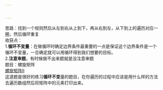 ```yaml
---


---
```


<p>思路：找到一个规则然后从左到右从上到下，再从右到左，从下到上的遍历对应一圈，然后循环重复<br>
收获点：<br>
1.<strong>循环不变量</strong>：在做循环时确定边界条件最重要的一点是保证这个边界条件是一个循环不变量，一旦确定就可以用循环得到我们想要的目标。<br>
2.<strong>注意审题</strong>，有时候做不出来题就是没注意审题<br>
题目：螺旋矩阵<br>
<a href="https://leetcode.cn/problems/spiral-matrix-ii/">螺旋矩阵Ⅱ</a><br>
这道题是很好的练习<strong>循环不变</strong>量的题目，在你遍历的过程中应该是用什么样的方法去遍历数组然后将矩阵中的元素打印出来。</p>

